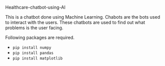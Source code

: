 Healthcare-chatbot-using-AI

This is a chatbot done using Machine Learning. Chabots are the bots used to interact with the users. These chatbots are used to find out what problems is the user facing.

Following packages are required. 

- `pip install numpy`
- `pip install pandas`
- `pip install matplotlib`

